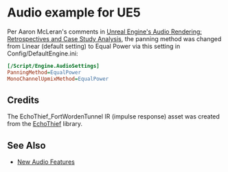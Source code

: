 # Audio example for UE5


Per Aaron McLeran's comments in [Unreal Engine's Audio Rendering:
Retrospectives and Case Study Analysis](https://youtu.be/QwMAKXBTAC8?t=1178),
the panning method was changed from Linear (default setting) to Equal Power via
this setting in Config/DefaultEngine.ini:

```ini
[/Script/Engine.AudioSettings]
PanningMethod=EqualPower
MonoChannelUpmixMethod=EqualPower
```

## Credits

The EchoThief_FortWordenTunnel IR (impulse response) asset was created from the
[EchoThief](http://www.echothief.com/) library.

## See Also

- [New Audio Features](https://docs.unrealengine.com/5.0/en-US/AudioFeatures/)



